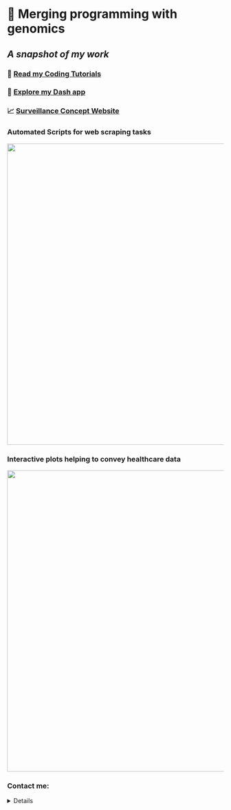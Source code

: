 # 🧬 Merging programming with genomics 
## _A snapshot of my work_

### 📓 [Read my Coding Tutorials](https://medium.com/@stephenfordham)
### 🎨 [Explore my Dash app](https://kleb-dash-app.herokuapp.com/)
### 📈 [Surveillance Concept Website](https://surveillance-concept.herokuapp.com/home)



### Automated Scripts for web scraping tasks
<img src="https://github.com/StephenFordham/StephenFordham/blob/master/images/coronavirus_updates3%20-%20Copy.gif" width=700 >

### Interactive plots helping to convey healthcare data
<img src="https://media.giphy.com/media/iU9wUTmJrYCwpd4lI1/giphy.gif" width=700 >

  
### Contact me:

<details>

  
#### sfstephenfordham@gmail.com
#### [Linkedin](https://www.linkedin.com/in/stephen-fordham-3262aa172/)

 
